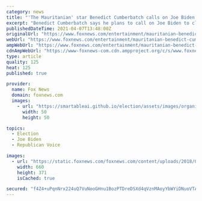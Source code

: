 ```yaml
---
category: news
title: "'The Mauritanian' star Benedict Cumberbatch calls on Joe Biden to close down Guantanamo Bay"
excerpt: "Benedict Cumberbatch says he plans to call on Joe Biden to close Guantanamo Bay following his latest movie \"The Mauritanian.\""
publishedDateTime: 2021-04-07T13:48:00Z
originalUrl: "https://www.foxnews.com/entertainment/mauritanian-benedict-cumberbatch-calls-joe-biden-close-guantanamo-bay"
webUrl: "https://www.foxnews.com/entertainment/mauritanian-benedict-cumberbatch-calls-joe-biden-close-guantanamo-bay"
ampWebUrl: "https://www.foxnews.com/entertainment/mauritanian-benedict-cumberbatch-calls-joe-biden-close-guantanamo-bay.amp"
cdnAmpWebUrl: "https://www-foxnews-com.cdn.ampproject.org/c/s/www.foxnews.com/entertainment/mauritanian-benedict-cumberbatch-calls-joe-biden-close-guantanamo-bay.amp"
type: article
quality: 125
heat: 125
published: true

provider:
  name: Fox News
  domain: foxnews.com
  images:
    - url: "https://smartableai.github.io/election/assets/images/organizations/foxnews.com-50x50.jpg"
      width: 50
      height: 50

topics:
  - Election
  - Joe Biden
  - Republican Voice

images:
  - url: "https://static.foxnews.com/foxnews.com/content/uploads/2018/09/Britain-Cumberbatch-blue-eyes-ap-660.jpg"
    width: 660
    height: 371
    isCached: true

secured: "f4Z4+uPqnNrx224uQ7VuNooGHnu1BozPTDreDSXd4qVznMAoyYbWYiDNuoVTATSYxyIdF6Tf21qtWqBLRhlgyf2tPLdzPrfVJEvsJjHLB4AmhBdBP56YDoyuxFhkQIwo/XwaaiVmfOL/c7j3sPea9WdJ7SHPviUevksJtRtQ7IC/m7lUFmFOn2z+V5kRJ7QDGIewX7AGeoxRDfKuuNtHdfK6l1MQkKedAxlAMODuxe3JBQVZuycVV+PY8AIYAnjXtxgrNtCTXT/hwDggCVRoPEnD7ARAhP9W6QIyMav8DXCIsQNDgj/WgyNLFlZlPQojH+fQbMYrc02rbToyvx3Lu0Qlty+ZKb9TlVZvKJZ/0dM=;Frw1++2+AbOw7QCZWXe5aA=="
---
```



